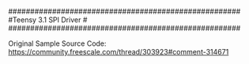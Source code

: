 #####################################################
#Teensy 3.1 SPI Driver                              #
#####################################################

Original Sample Source Code: https://community.freescale.com/thread/303923#comment-314671
